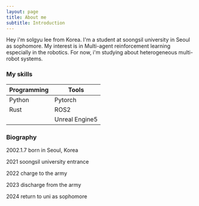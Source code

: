 ```yaml
---
layout: page
title: About me
subtitle: Introduction 
---
```


Hey i'm solgyu lee from Korea. 
I'm a student at soongsil university in Seoul as sophomore. 
My interest is in Multi-agent reinforcement learning especially in the robotics.
For now, i'm studying about heterogeneous multi-robot systems. 

### My skills  

| Programming | Tools | 
|-------------|-------|
| Python      | Pytorch |
| Rust         | ROS2| 
|       | Unreal Engine5   

### Biography 
2002.1.7 born in Seoul, Korea<br>

2021 soongsil university entrance<br>

2022 charge to the army<br>

2023 discharge from the army <br>

2024 return to uni as sophomore<br>

